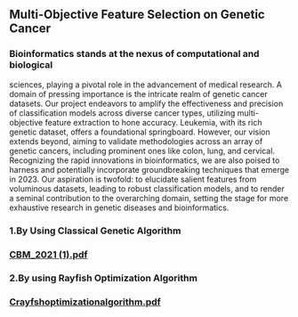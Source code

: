 ## Multi-Objective Feature Selection on Genetic Cancer 
### Bioinformatics stands at the nexus of computational and biological
sciences, playing a pivotal role in the advancement of medical
research. A domain of pressing importance is the intricate realm of
genetic cancer datasets. Our project endeavors to amplify the
effectiveness and precision of classification models across diverse
cancer types, utilizing multi-objective feature extraction to hone
accuracy. Leukemia, with its rich genetic dataset, offers a
foundational springboard. However, our vision extends beyond,
aiming to validate methodologies across an array of genetic cancers,
including prominent ones like colon, lung, and cervical. Recognizing
the rapid innovations in bioinformatics, we are also poised to harness
and potentially incorporate groundbreaking techniques that emerge
in 2023. Our aspiration is twofold: to elucidate salient features from
voluminous datasets, leading to robust classification models, and to
render a seminal contribution to the overarching domain, setting the
stage for more exhaustive research in genetic diseases and
bioinformatics. 
### 1.By Using Classical Genetic Algorithm
### [CBM_2021 (1).pdf](https://github.com/himanshu9178/Multi-Objective-Feature-Selection-on-Genetic-Cancer/files/12920930/CBM_2021.1.pdf)
### 2.By using Rayfish Optimization Algorithm
### [Crayfshoptimizationalgorithm.pdf](https://github.com/himanshu9178/Multi-Objective-Feature-Selection-on-Genetic-Cancer/files/12920941/Crayfshoptimizationalgorithm.pdf)
